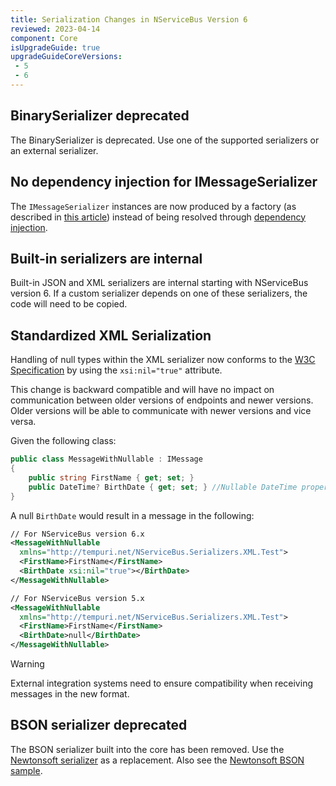 ```yaml
---
title: Serialization Changes in NServiceBus Version 6
reviewed: 2023-04-14
component: Core
isUpgradeGuide: true
upgradeGuideCoreVersions:
 - 5
 - 6
---
```




## BinarySerializer deprecated

The BinarySerializer is deprecated. Use one of the supported serializers or an external serializer.


## No dependency injection for IMessageSerializer

The `IMessageSerializer` instances are now produced by a factory (as described in [this article](/nservicebus/serialization/custom-serializer.md)) instead of being resolved through [dependency injection](/nservicebus/dependency-injection/).


## Built-in serializers are internal

Built-in JSON and XML serializers are internal starting with NServiceBus version 6. If a custom serializer depends on one of these serializers, the code will need to be copied.


## Standardized XML Serialization

Handling of null types within the XML serializer now conforms to the [W3C Specification](https://www.w3.org/TR/xmlschema-1/#xsi_nil) by using the `xsi:nil="true"` attribute.

This change is backward compatible and will have no impact on communication between older versions of endpoints and newer versions. Older versions will be able to communicate with newer versions and vice versa.

Given the following class:

```cs
public class MessageWithNullable : IMessage
{
    public string FirstName { get; set; }
    public DateTime? BirthDate { get; set; } //Nullable DateTime property
}
```

A null `BirthDate` would result in a message in the following:

```xml
// For NServiceBus version 6.x
<MessageWithNullable
  xmlns="http://tempuri.net/NServiceBus.Serializers.XML.Test">
  <FirstName>FirstName</FirstName>
  <BirthDate xsi:nil="true"></BirthDate>
</MessageWithNullable>

// For NServiceBus version 5.x
<MessageWithNullable
  xmlns="http://tempuri.net/NServiceBus.Serializers.XML.Test">
  <FirstName>FirstName</FirstName>
  <BirthDate>null</BirthDate>
</MessageWithNullable>
```

> [!WARNING]
> External integration systems need to ensure compatibility when receiving messages in the new format.


## BSON serializer deprecated

The BSON serializer built into the core has been removed. Use the [Newtonsoft serializer](/nservicebus/serialization/newtonsoft.md) as a replacement. Also see the [Newtonsoft BSON sample](/samples/serializers/newtonsoft-bson/).
